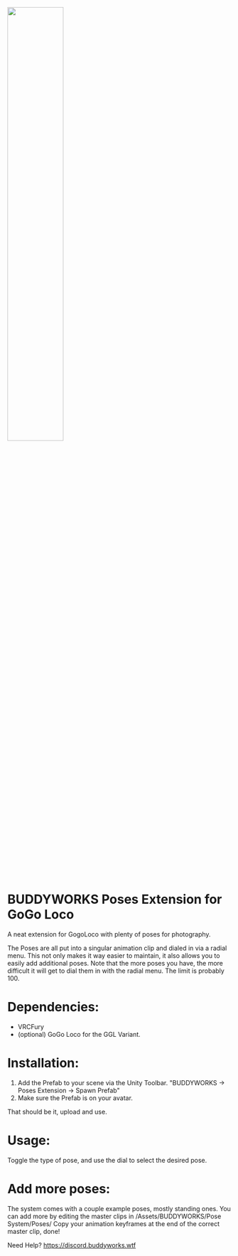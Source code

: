 <a href="https://buddyworks.wtf"><img width=50% src="https://splash.buddyworks.wtf/tckAqsHD.png"></img></a>  
# BUDDYWORKS Poses Extension for GoGo Loco

A neat extension for GogoLoco with plenty of poses for photography.

The Poses are all put into a singular animation clip and dialed in via a radial menu. This not only makes it way easier to maintain, it also allows you to easily add additional poses. Note that the more poses you have, the more difficult it will get to dial them in with the radial menu. The limit is probably 100.

# Dependencies:
- VRCFury
- (optional) GoGo Loco for the GGL Variant.

# Installation:
1. Add the Prefab to your scene via the Unity Toolbar. "BUDDYWORKS -> Poses Extension -> Spawn Prefab"
2. Make sure the Prefab is on your avatar.

That should be it, upload and use.

# Usage: 
Toggle the type of pose, and use the dial to select the desired pose.

# Add more poses:
The system comes with a couple example poses, mostly standing ones.
You can add more by editing the master clips in /Assets/BUDDYWORKS/Pose System/Poses/
Copy your animation keyframes at the end of the correct master clip, done!

Need Help?
https://discord.buddyworks.wtf


